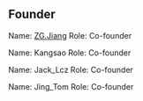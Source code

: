 ## Founder

Name: [ZG.Jiang](https://twitter.com/jiang_zg)
Role: Co-founder


Name: Kangsao
Role: Co-founder


Name: Jack_Lcz
Role: Co-founder

Name: Jing_Tom
Role: Co-founder
